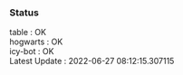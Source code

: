 ### Status


table : OK  
hogwarts : OK  
icy-bot : OK  
Latest Update : 2022-06-27 08:12:15.307115
